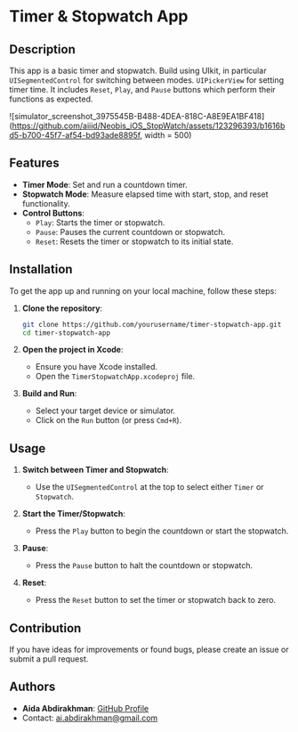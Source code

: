 # Timer & Stopwatch App

## Description
This app is a basic timer and stopwatch.
Build using UIkit, in particular `UISegmentedControl` for switching between modes. `UIPickerView` for setting timer time.
It includes `Reset`, `Play`, and `Pause` buttons which perform their functions as expected.
  
![simulator_screenshot_3975545B-B488-4DEA-818C-A8E9EA1BF418](https://github.com/aiiid/Neobis_iOS_StopWatch/assets/123296393/b1616bd5-b700-45f7-af54-bd93ade8895f, width = 500)

## Features
- **Timer Mode**: Set and run a countdown timer.
- **Stopwatch Mode**: Measure elapsed time with start, stop, and reset functionality.
- **Control Buttons**: 
  - `Play`: Starts the timer or stopwatch.
  - `Pause`: Pauses the current countdown or stopwatch.
  - `Reset`: Resets the timer or stopwatch to its initial state.

## Installation
To get the app up and running on your local machine, follow these steps:

1. **Clone the repository**:
   ```bash
   git clone https://github.com/yourusername/timer-stopwatch-app.git
   cd timer-stopwatch-app
   ```

2. **Open the project in Xcode**:
   - Ensure you have Xcode installed.
   - Open the `TimerStopwatchApp.xcodeproj` file.

3. **Build and Run**:
   - Select your target device or simulator.
   - Click on the `Run` button (or press `Cmd+R`).

## Usage
1. **Switch between Timer and Stopwatch**:
   - Use the `UISegmentedControl` at the top to select either `Timer` or `Stopwatch`.

2. **Start the Timer/Stopwatch**:
   - Press the `Play` button to begin the countdown or start the stopwatch.

3. **Pause**:
   - Press the `Pause` button to halt the countdown or stopwatch.

4. **Reset**:
   - Press the `Reset` button to set the timer or stopwatch back to zero.

## Contribution
If you have ideas for improvements or found bugs, please create an issue or submit a pull request.

## Authors
- **Aida Abdirakhman**: [GitHub Profile](https://github.com/aiiid)
- Contact: ai.abdirakhman@gmail.com

